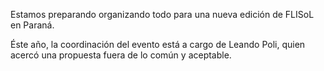 <!-- 
.. title: Se viene FLISoL 2016 Paraná
.. slug: se-viene-flisol-2016-parana
.. date: 2016-03-15 21:14:22 UTC-03:00
.. tags: flisol
.. category: Blog
.. link: 
.. description: 
.. type: text
-->

Estamos preparando organizando todo para una nueva edición de FLISoL en Paraná.

Éste año, la coordinación del evento está a cargo de Leando Poli, quien acercó una propuesta fuera de lo común y aceptable.

